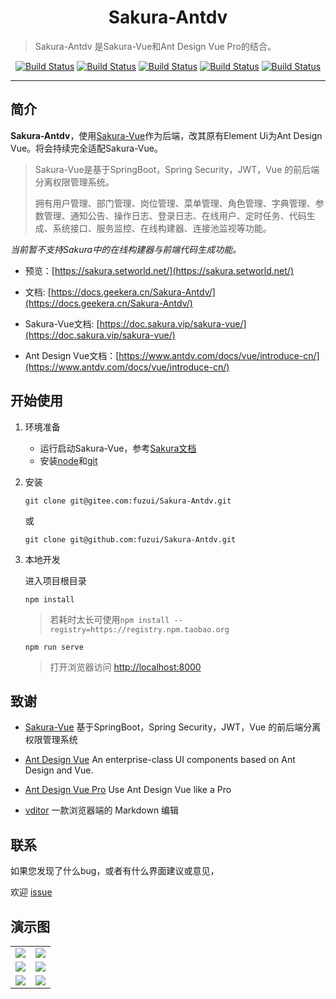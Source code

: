 <h1 align="center">Sakura-Antdv</h1>

> Sakura-Antdv 是Sakura-Vue和Ant Design Vue Pro的结合。

<p align="center">
<p align="center">
 <a href="https://gitee.com/fuzui/Sakura-Antdv" target="_blank"><img src="https://gitee.com/fuzui/Sakura-Antdv/badge/star.svg?theme=dark" alt="Build Status"></a>
 <a href="https://github.com/fuzui/Sakura-Antdv" target="_blank"><img src="https://img.shields.io/github/stars/fuzui/Sakura-Antdv.svg?style=social" alt="Build Status"></a>
 <a href="https://gitee.com/y_project/Sakura-Vue" target="_blank"><img src="https://img.shields.io/badge/Sakura Vue-3.3.0-brightgreen" alt="Build Status"></a>
 <a href="https://github.com/vueComponent/ant-design-vue" target="_blank"><img src="https://img.shields.io/badge/Ant Design Vue-1.7.2-brightgreen" alt="Build Status"></a>
 <a href="https://github.com/vueComponent/ant-design-vue-pro" target="_blank"><img src="https://img.shields.io/badge/Ant Design Vue Pro-3.0.0-brightgreen" alt="Build Status"></a>
</p>

------------------------------

## 简介

**Sakura-Antdv**，使用[Sakura-Vue](https://gitee.com/y_project/Sakura-Vue)作为后端，改其原有Element Ui为Ant Design Vue。将会持续完全适配Sakura-Vue。

> Sakura-Vue是基于SpringBoot，Spring Security，JWT，Vue 的前后端分离权限管理系统。
>
> 拥有用户管理、部门管理、岗位管理、菜单管理、角色管理、字典管理、参数管理、通知公告、操作日志、登录日志、在线用户、定时任务、代码生成、系统接口、服务监控、在线构建器、连接池监视等功能。

*当前暂不支持Sakura中的在线构建器与前端代码生成功能。*

* 预览：[https://sakura.setworld.net/](https://sakura.setworld.net/)

* 文档: [https://docs.geekera.cn/Sakura-Antdv/](https://docs.geekera.cn/Sakura-Antdv/)

* Sakura-Vue文档: [https://doc.sakura.vip/sakura-vue/](https://doc.sakura.vip/sakura-vue/)

* Ant Design Vue文档：[https://www.antdv.com/docs/vue/introduce-cn/](https://www.antdv.com/docs/vue/introduce-cn/)



## 开始使用

1. 环境准备
   * 运行启动Sakura-Vue，参考[Sakura文档](https://doc.sakura.vip/sakura-vue/)
   * 安装[node](http://nodejs.org/)和[git](https://git-scm.com/)

1. 安装

   ```shell
   git clone git@gitee.com:fuzui/Sakura-Antdv.git
   ```

   或

   ```shell
   git clone git@github.com:fuzui/Sakura-Antdv.git
   ```

2. 本地开发

   进入项目根目录

   ```shell
   npm install
   ```

   > 若耗时太长可使用`npm install --registry=https://registry.npm.taobao.org`

   ```shell
   npm run serve
   ```

   > 打开浏览器访问 [http://localhost:8000](http://localhost:8080/)



## 致谢

* [Sakura-Vue](https://gitee.com/y_project/Sakura-Vue) 基于SpringBoot，Spring Security，JWT，Vue 的前后端分离权限管理系统
* [Ant Design Vue](https://github.com/vueComponent/ant-design-vue/) An enterprise-class UI components based on Ant Design and Vue.
* [Ant Design Vue Pro](https://github.com/vueComponent/ant-design-vue-pro) Use Ant Design Vue like a Pro

* [vditor](https://github.com/Vanessa219/vditor) 一款浏览器端的 Markdown 编辑



## 联系

如果您发现了什么bug，或者有什么界面建议或意见，

欢迎 [issue](https://github.com/fuzui/Sakura-Antdv/issues)



## 演示图

<table>
    <tr>
        <td><img src="https://oss.fuzui.net/img/20210102022024.png"/></td>
        <td><img src="https://oss.fuzui.net/img/20210102022136.png"/></td>
    </tr>
    <tr>
        <td><img src="https://oss.fuzui.net/img/20210102022247.png"/></td>
        <td><img src="https://oss.fuzui.net/img/20210102022534.png"/></td>
    </tr>
    <tr>
        <td><img src="https://oss.fuzui.net/img/20210102022749.png"/></td>
        <td><img src="https://oss.fuzui.net/img/20210102023153.png"/></td>
    </tr>
</table>



